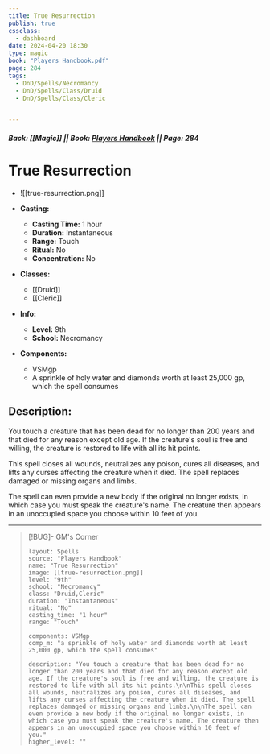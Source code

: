 ```yaml
---
title: True Resurrection
publish: true
cssclass:
  - dashboard
date: 2024-04-20 18:30
type: magic
book: "Players Handbook.pdf"
page: 284
tags:
  - DnD/Spells/Necromancy
  - DnD/Spells/Class/Druid
  - DnD/Spells/Class/Cleric


---
```


##### Back: [[Magic]] || Book: [Players Handbook](https://drive.google.com/drive/folders/1O5bhpYizcIT5xxAoLOuzCRht_PVS7VSG?usp=sharing) || Page: 284

# True Resurrection
- ![[true-resurrection.png]]
- **Casting:**
    - **Casting Time:** 1 hour
    - **Duration:** Instantaneous
    - **Range:** Touch
    - **Ritual:** No
    - **Concentration:** No
- **Classes:**
    - [[Druid]]
    - [[Cleric]]

- **Info:**
    - **Level:** 9th
    - **School:** Necromancy
- **Components:**
    - VSMgp
    - A sprinkle of holy water and diamonds worth at least 25,000 gp, which the spell consumes

## Description:
You touch a creature that has been dead for no longer than 200 years and that died for any reason except old age. If the creature's soul is free and willing, the creature is restored to life with all its hit points.

This spell closes all wounds, neutralizes any poison, cures all diseases, and lifts any curses affecting the creature when it died. The spell replaces damaged or missing organs and limbs.

The spell can even provide a new body if the original no longer exists, in which case you must speak the creature's name. The creature then appears in an unoccupied space you choose within 10 feet of you.



---

> [!BUG]- GM's Corner
>
> ```statblock
> layout: Spells
> source: "Players Handbook"
> name: "True Resurrection"
> image: [[true-resurrection.png]]
> level: "9th"
> school: "Necromancy"
> class: "Druid,Cleric"
> duration: "Instantaneous"
> ritual: "No"
> casting_time: "1 hour"
> range: "Touch"
>
> components: VSMgp
> comp_m: "a sprinkle of holy water and diamonds worth at least 25,000 gp, which the spell consumes"
>
> description: "You touch a creature that has been dead for no longer than 200 years and that died for any reason except old age. If the creature's soul is free and willing, the creature is restored to life with all its hit points.\n\nThis spell closes all wounds, neutralizes any poison, cures all diseases, and lifts any curses affecting the creature when it died. The spell replaces damaged or missing organs and limbs.\n\nThe spell can even provide a new body if the original no longer exists, in which case you must speak the creature's name. The creature then appears in an unoccupied space you choose within 10 feet of you."
> higher_level: ""
> ```
